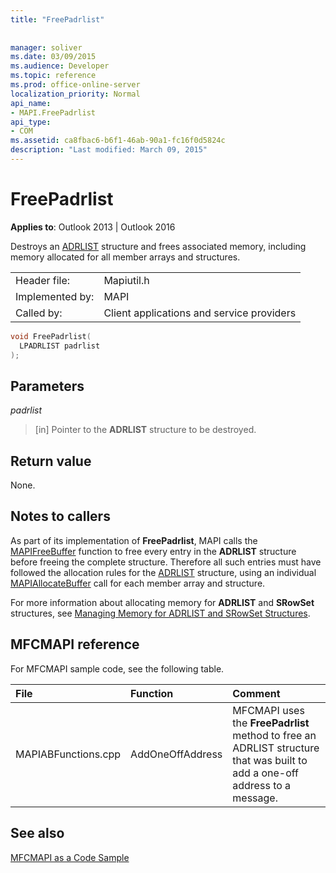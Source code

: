 ```yaml
---
title: "FreePadrlist"
 
 
manager: soliver
ms.date: 03/09/2015
ms.audience: Developer
ms.topic: reference
ms.prod: office-online-server
localization_priority: Normal
api_name:
- MAPI.FreePadrlist
api_type:
- COM
ms.assetid: ca8fbac6-b6f1-46ab-90a1-fc16f0d5824c
description: "Last modified: March 09, 2015"
---
```


# FreePadrlist

  
  
**Applies to**: Outlook 2013 | Outlook 2016 
  
Destroys an [ADRLIST](adrlist.md) structure and frees associated memory, including memory allocated for all member arrays and structures. 
  
|||
|:-----|:-----|
|Header file:  <br/> |Mapiutil.h  <br/> |
|Implemented by:  <br/> |MAPI  <br/> |
|Called by:  <br/> |Client applications and service providers  <br/> |
   
```cpp
void FreePadrlist(
  LPADRLIST padrlist
);
```

## Parameters

 _padrlist_
  
> [in] Pointer to the **ADRLIST** structure to be destroyed. 
    
## Return value

None.
  
## Notes to callers

As part of its implementation of **FreePadrlist**, MAPI calls the [MAPIFreeBuffer](mapifreebuffer.md) function to free every entry in the **ADRLIST** structure before freeing the complete structure. Therefore all such entries must have followed the allocation rules for the [ADRLIST](adrlist.md) structure, using an individual [MAPIAllocateBuffer](mapiallocatebuffer.md) call for each member array and structure. 
  
For more information about allocating memory for **ADRLIST** and **SRowSet** structures, see [Managing Memory for ADRLIST and SRowSet Structures](managing-memory-for-adrlist-and-srowset-structures.md). 
  
## MFCMAPI reference

For MFCMAPI sample code, see the following table.
  
|**File**|**Function**|**Comment**|
|:-----|:-----|:-----|
|MAPIABFunctions.cpp  <br/> |AddOneOffAddress  <br/> |MFCMAPI uses the **FreePadrlist** method to free an ADRLIST structure that was built to add a one-off address to a message.  <br/> |
   
## See also



[MFCMAPI as a Code Sample](mfcmapi-as-a-code-sample.md)

